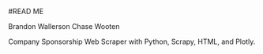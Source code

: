 #READ ME

Brandon Wallerson
Chase Wooten

Company Sponsorship Web Scraper with Python, Scrapy, HTML, and Plotly.
